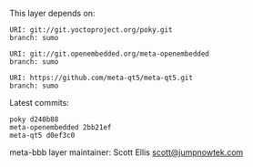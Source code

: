 This layer depends on:

    URI: git://git.yoctoproject.org/poky.git
    branch: sumo

    URI: git://git.openembedded.org/meta-openembedded
    branch: sumo

    URI: https://github.com/meta-qt5/meta-qt5.git
    branch: sumo

Latest commits:

    poky d240b88
    meta-openembedded 2bb21ef
    meta-qt5 d0ef3c0


meta-bbb layer maintainer: Scott Ellis <scott@jumpnowtek.com>
